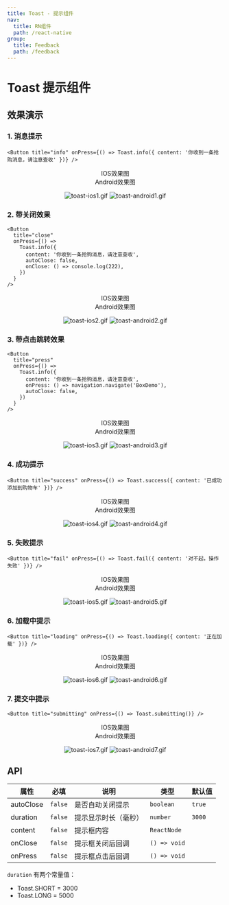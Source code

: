 ```yaml
---
title: Toast - 提示组件
nav:
  title: RN组件
  path: /react-native
group:
  title: Feedback
  path: /feedback
---
```


# Toast 提示组件

## 效果演示

### 1. 消息提示

```tsx | pure
<Button title="info" onPress={() => Toast.info({ content: '你收到一条抢购消息，请注意查收' })} />
```

<center>
  <div style={{ display: 'flex', width: 750 }}>
    <div style={{ width: 375 }}>IOS效果图</div>
    <div style={{ width: 375 }}>Android效果图</div>
  </div>
</center>
<center>
  <figure>
    <img
      alt="toast-ios1.gif"
      src="https://td-dev-public.oss-cn-hangzhou.aliyuncs.com/maoyes-app/1607588591151277948.gif"
      style={{ width: 375, marginRight: 10, border: "1px solid #ddd" }}
    />
    <img
      alt="toast-android1.gif"
      src="https://td-dev-public.oss-cn-hangzhou.aliyuncs.com/maoyes-app/1608276450835432072.gif"
      style={{ width: 375, border: "1px solid #ddd" }}
    />
  </figure>
</center>

### 2. 带关闭效果

```tsx | pure
<Button
  title="close"
  onPress={() =>
    Toast.info({
      content: '你收到一条抢购消息，请注意查收',
      autoClose: false,
      onClose: () => console.log(222),
    })
  }
/>
```

<center>
  <div style={{ display: 'flex', width: 750 }}>
    <div style={{ width: 375 }}>IOS效果图</div>
    <div style={{ width: 375 }}>Android效果图</div>
  </div>
</center>
<center>
  <figure>
    <img
      alt="toast-ios2.gif"
      src="https://td-dev-public.oss-cn-hangzhou.aliyuncs.com/maoyes-app/1607588857557958788.gif"
      style={{ width: 375, marginRight: 10, border: "1px solid #ddd" }}
    />
    <img
      alt="toast-android2.gif"
      src="https://td-dev-public.oss-cn-hangzhou.aliyuncs.com/maoyes-app/1608276473600044818.gif"
      style={{ width: 375, border: "1px solid #ddd" }}
    />
  </figure>
</center>

### 3. 带点击跳转效果

```tsx | pure
<Button
  title="press"
  onPress={() =>
    Toast.info({
      content: '你收到一条抢购消息，请注意查收',
      onPress: () => navigation.navigate('BoxDemo'),
      autoClose: false,
    })
  }
/>
```

<center>
  <div style={{ display: 'flex', width: 750 }}>
    <div style={{ width: 375 }}>IOS效果图</div>
    <div style={{ width: 375 }}>Android效果图</div>
  </div>
</center>
<center>
  <figure>
    <img
      alt="toast-ios3.gif"
      src="https://td-dev-public.oss-cn-hangzhou.aliyuncs.com/maoyes-app/1607589050992593024.gif"
      style={{ width: 375, marginRight: 10, border: "1px solid #ddd" }}
    />
    <img
      alt="toast-android3.gif"
      src="https://td-dev-public.oss-cn-hangzhou.aliyuncs.com/maoyes-app/1608276550876741145.gif"
      style={{ width: 375, border: "1px solid #ddd" }}
    />
  </figure>
</center>

### 4. 成功提示

```tsx | pure
<Button title="success" onPress={() => Toast.success({ content: '已成功添加到购物车' })} />
```

<center>
  <div style={{ display: 'flex', width: 750 }}>
    <div style={{ width: 375 }}>IOS效果图</div>
    <div style={{ width: 375 }}>Android效果图</div>
  </div>
</center>
<center>
  <figure>
    <img
      alt="toast-ios4.gif"
      src="https://td-dev-public.oss-cn-hangzhou.aliyuncs.com/maoyes-app/1607589298973422492.gif"
      style={{ width: 375, marginRight: 10, border: "1px solid #ddd" }}
    />
    <img
      alt="toast-android4.gif"
      src="https://td-dev-public.oss-cn-hangzhou.aliyuncs.com/maoyes-app/1608276565647831361.gif"
      style={{ width: 375, border: "1px solid #ddd" }}
    />
  </figure>
</center>

### 5. 失败提示

```tsx | pure
<Button title="fail" onPress={() => Toast.fail({ content: '对不起，操作失败' })} />
```

<center>
  <div style={{ display: 'flex', width: 750 }}>
    <div style={{ width: 375 }}>IOS效果图</div>
    <div style={{ width: 375 }}>Android效果图</div>
  </div>
</center>
<center>
  <figure>
    <img
      alt="toast-ios5.gif"
      src="https://td-dev-public.oss-cn-hangzhou.aliyuncs.com/maoyes-app/1607589484168289240.gif"
      style={{ width: 375, marginRight: 10, border: "1px solid #ddd" }}
    />
    <img
      alt="toast-android5.gif"
      src="https://td-dev-public.oss-cn-hangzhou.aliyuncs.com/maoyes-app/1608276578730910354.gif"
      style={{ width: 375, border: "1px solid #ddd" }}
    />
  </figure>
</center>

### 6. 加载中提示

```tsx | pure
<Button title="loading" onPress={() => Toast.loading({ content: '正在加载' })} />
```

<center>
  <div style={{ display: 'flex', width: 750 }}>
    <div style={{ width: 375 }}>IOS效果图</div>
    <div style={{ width: 375 }}>Android效果图</div>
  </div>
</center>
<center>
  <figure>
    <img
      alt="toast-ios6.gif"
      src="https://td-dev-public.oss-cn-hangzhou.aliyuncs.com/maoyes-app/1607589572422903052.gif"
      style={{ width: 375, marginRight: 10, border: "1px solid #ddd" }}
    />
    <img
      alt="toast-android6.gif"
      src="https://td-dev-public.oss-cn-hangzhou.aliyuncs.com/maoyes-app/1608276590665982893.gif"
      style={{ width: 375, border: "1px solid #ddd" }}
    />
  </figure>
</center>

### 7. 提交中提示

```tsx | pure
<Button title="submitting" onPress={() => Toast.submitting()} />
```

<center>
  <div style={{ display: 'flex', width: 750 }}>
    <div style={{ width: 375 }}>IOS效果图</div>
    <div style={{ width: 375 }}>Android效果图</div>
  </div>
</center>
<center>
  <figure>
    <img
      alt="toast-ios7.gif"
      src="https://td-dev-public.oss-cn-hangzhou.aliyuncs.com/maoyes-app/1607589662990656446.gif"
      style={{ width: 375, marginRight: 10, border: "1px solid #ddd" }}
    />
    <img
      alt="toast-android7.gif"
      src="https://td-dev-public.oss-cn-hangzhou.aliyuncs.com/maoyes-app/1608276604511292214.gif"
      style={{ width: 375, border: "1px solid #ddd" }}
    />
  </figure>
</center>

## API

| 属性      | 必填    | 说明                 | 类型         | 默认值 |
| --------- | ------- | -------------------- | ------------ | ------ |
| autoClose | `false` | 是否自动关闭提示     | `boolean`    | `true` |
| duration  | `false` | 提示显示时长（毫秒） | `number`     | `3000` |
| content   | `false` | 提示框内容           | `ReactNode`  |        |
| onClose   | `false` | 提示框关闭后回调     | `() => void` |        |
| onPress   | `false` | 提示框点击后回调     | `() => void` |        |

`duration` 有两个常量值：

- Toast.SHORT = 3000
- Toast.LONG = 5000
